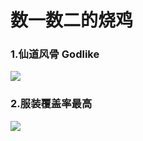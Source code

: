 # 数一数二的烧鸡


### 1.仙道风骨   Godlike

![](https://github.com/DreamingCats/GenshitJokes/raw/main/genshitjokes/数一数二的烧鸡/仙道风骨.jpg)

### 2.服装覆盖率最高

![](https://github.com/DreamingCats/GenshitJokes/raw/main/genshitjokes/数一数二的烧鸡/服装覆盖率最高.jpg)